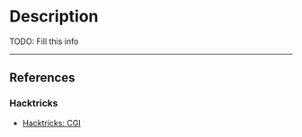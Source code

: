 # Description

TODO: Fill this info

---
## References

### Hacktricks

- [Hacktricks: CGI](https://book.hacktricks.xyz/network-services-pentesting/pentesting-web/cgi)